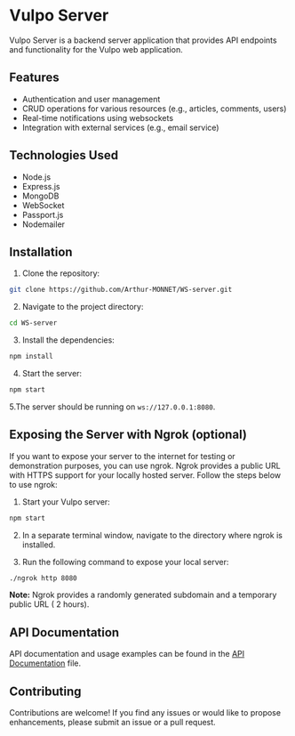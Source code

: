 # Vulpo Server

Vulpo Server is a backend server application that provides API endpoints and functionality for the Vulpo web application.

## Features

- Authentication and user management
- CRUD operations for various resources (e.g., articles, comments, users)
- Real-time notifications using websockets
- Integration with external services (e.g., email service)

## Technologies Used

- Node.js
- Express.js
- MongoDB
- WebSocket
- Passport.js
- Nodemailer

## Installation

1. Clone the repository:

```bash
git clone https://github.com/Arthur-MONNET/WS-server.git
```

2. Navigate to the project directory:

```bash
cd WS-server
```

3. Install the dependencies:

```bash
npm install
```

4. Start the server:

```bash
npm start
```

5.The server should be running on `ws://127.0.0.1:8080`.

## Exposing the Server with Ngrok (optional)

If you want to expose your server to the internet for testing or demonstration purposes, you can use ngrok. Ngrok provides a public URL with HTTPS support for your locally hosted server. Follow the steps below to use ngrok:

1. Start your Vulpo server:

```bash
npm start
```

2. In a separate terminal window, navigate to the directory where ngrok is installed.

3. Run the following command to expose your local server:

```bash
./ngrok http 8080
```

**Note:** Ngrok provides a randomly generated subdomain and a temporary public URL ( 2 hours).


## API Documentation

API documentation and usage examples can be found in the [API Documentation](./API_DOCUMENTATION.md) file.

## Contributing

Contributions are welcome! If you find any issues or would like to propose enhancements, please submit an issue or a pull request.